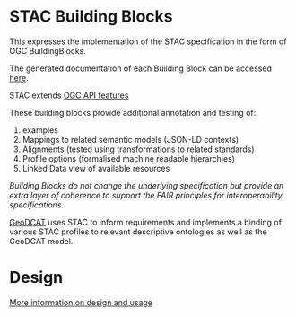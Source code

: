 # STAC Building Blocks 

This expresses the implementation of the STAC specification in the form of OGC BuildingBlocks. 

The generated documentation of each Building Block can be accessed [here](https://ogcincubator.github.io/bblocks-stac/).

STAC extends [OGC API features](https://ogcincubator.github.io/bblocks-ogcapi-features)

These building blocks provide additional annotation and testing of:

1. examples
2. Mappings to related semantic models (JSON-LD contexts)
3. Alignments (tested using transformations to related standards)
4. Profile options (formalised machine readable hierarchies)
5. Linked Data view of available resources

_Building Blocks do not change the underlying specification but provide an extra layer of coherence to support the FAIR principles for interoperability specifications._

[GeoDCAT](https://ogcincubator.github.io/geodcat-ogcapi-features/) uses STAC to  inform requirements and implements a binding of various STAC profiles to relevant descriptive ontologies as well as the GeoDCAT model.

# Design 

[More information on design and usage](https://github.com/opengeospatial/bblock-template/blob/master/USAGE.md)


